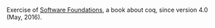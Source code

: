 Exercise of [Software Foundations](http://www.cis.upenn.edu/~bcpierce/sf/current/index.html), a book about coq, since version 4.0 (May, 2016).
